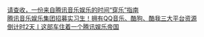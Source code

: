   
[请查收，一份来自腾讯音乐娱乐的时间“穿乐”指南](http://www.dianyue.me/archives/729/g9vrvrojc9zdx8tc/)  
[腾讯音乐娱乐集团招募实习生！拥有QQ音乐、酷狗、酷我三大平台资源](http://www.dianyue.me/archives/755/cfcpd48qfvnr0boe/)  
[倒计时2天丨这部车住着一个腾讯娱乐帝国](http://www.dianyue.me/archives/716/1qa5ju0mnac1d5j5/)
